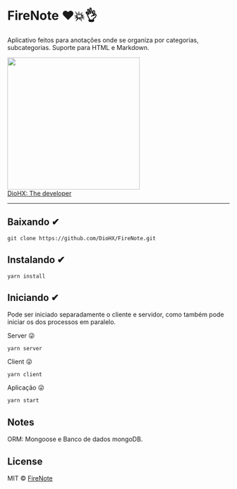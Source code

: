 # FireNote ❤️💥👌

Aplicativo feitos para anotações onde se organiza por categorias, subcategorias. Suporte para HTML e Markdown.

<a href="https://github.com/DioHX" rel="nofollow" target="_blank">
<img src="https://avatars2.githubusercontent.com/u/22456325?s=460&v=4" width="300"><br /> 
  DioHX: The developer
</a>

---

## Baixando ✔

```
git clone https://github.com/DioHX/FireNote.git
```

## Instalando ✔

```
yarn install
```

## Iniciando ✔

Pode ser iniciado separadamente o cliente e servidor, como também pode iniciar os dos processos em paralelo.

Server 😜
```
yarn server
```

Client 😜
```
yarn client
```

Aplicação 😜
```
yarn start
```

## Notes

ORM: Mongoose e Banco de dados mongoDB.

## License

MIT © [FireNote](https://raw.githubusercontent.com/DioHX/FireNote/master/LICENSE)
